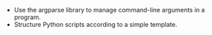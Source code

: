 - Use the argparse library to manage command-line arguments in a program.
- Structure Python scripts according to a simple template.
